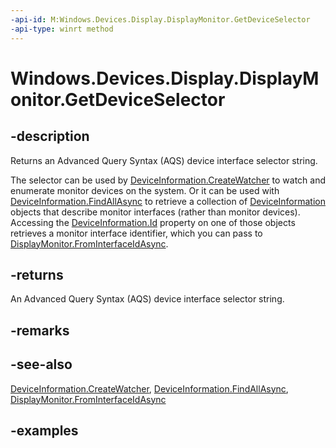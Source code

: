 ```yaml
---
-api-id: M:Windows.Devices.Display.DisplayMonitor.GetDeviceSelector
-api-type: winrt method
---
```


<!-- Method syntax.
public string DisplayMonitor.GetDeviceSelector()
-->

# Windows.Devices.Display.DisplayMonitor.GetDeviceSelector

## -description
Returns an Advanced Query Syntax (AQS) device interface selector string.

The selector can be used by [DeviceInformation.CreateWatcher](../windows.devices.enumeration/deviceinformation_createwatcher_4958831.md) to watch and enumerate monitor devices on the system. Or it can be used with [DeviceInformation.FindAllAsync](../windows.devices.enumeration/deviceinformation_findallasync_1257462890.md) to retrieve a collection of [DeviceInformation](../windows.devices.enumeration/deviceinformation.md) objects that describe monitor interfaces (rather than monitor devices). Accessing the [DeviceInformation.Id](../windows.devices.enumeration/deviceinformation_id.md) property on one of those objects retrieves a monitor interface identifier, which you can pass to [DisplayMonitor.FromInterfaceIdAsync](displaymonitor_frominterfaceidasync_1923441009.md).

## -returns
An Advanced Query Syntax (AQS) device interface selector string.

## -remarks

## -see-also
[DeviceInformation.CreateWatcher](../windows.devices.enumeration/deviceinformation_createwatcher_4958831.md), [DeviceInformation.FindAllAsync](../windows.devices.enumeration/deviceinformation_findallasync_1257462890.md), [DisplayMonitor.FromInterfaceIdAsync](displaymonitor_frominterfaceidasync_1923441009.md)

## -examples

